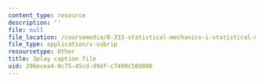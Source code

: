 ```yaml
---
content_type: resource
description: ''
file: null
file_location: /coursemedia/8-333-statistical-mechanics-i-statistical-mechanics-of-particles-fall-2013/296ecea40c7545cdd9dfc7499c50d988_t7pTpwMjQ5I.srt
file_type: application/x-subrip
resourcetype: Other
title: 3play caption file
uid: 296ecea4-0c75-45cd-d9df-c7499c50d988
---
```

